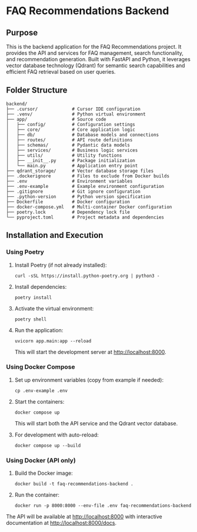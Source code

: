 # FAQ Recommendations Backend

## Purpose

This is the backend application for the FAQ Recommendations project. It provides the API and services for FAQ management, search functionality, and recommendation generation. Built with FastAPI and Python, it leverages vector database technology (Qdrant) for semantic search capabilities and efficient FAQ retrieval based on user queries.

## Folder Structure

```
backend/
├── .cursor/             # Cursor IDE configuration
├── .venv/               # Python virtual environment
├── app/                 # Source code
│   ├── config/          # Configuration settings
│   ├── core/            # Core application logic
│   ├── db/              # Database models and connections
│   ├── routes/          # API route definitions
│   ├── schemas/         # Pydantic data models
│   ├── services/        # Business logic services
│   ├── utils/           # Utility functions
│   ├── __init__.py      # Package initialization
│   └── main.py          # Application entry point
├── qdrant_storage/      # Vector database storage files
├── .dockerignore        # Files to exclude from Docker builds
├── .env                 # Environment variables
├── .env-example         # Example environment configuration
├── .gitignore           # Git ignore configuration
├── .python-version      # Python version specification
├── Dockerfile           # Docker configuration
├── docker-compose.yml   # Multi-container Docker configuration
├── poetry.lock          # Dependency lock file
└── pyproject.toml       # Project metadata and dependencies
```

## Installation and Execution

### Using Poetry

1. Install Poetry (if not already installed):
   ```
   curl -sSL https://install.python-poetry.org | python3 -
   ```

2. Install dependencies:
   ```
   poetry install
   ```

3. Activate the virtual environment:
   ```
   poetry shell
   ```

4. Run the application:
   ```
   uvicorn app.main:app --reload
   ```
   This will start the development server at [http://localhost:8000](http://localhost:8000).

### Using Docker Compose

1. Set up environment variables (copy from example if needed):
   ```
   cp .env-example .env
   ```

2. Start the containers:
   ```
   docker compose up
   ```
   This will start both the API service and the Qdrant vector database.

3. For development with auto-reload:
   ```
   docker compose up --build
   ```

### Using Docker (API only)

1. Build the Docker image:
   ```
   docker build -t faq-recommendations-backend .
   ```

2. Run the container:
   ```
   docker run -p 8000:8000 --env-file .env faq-recommendations-backend
   ```

The API will be available at [http://localhost:8000](http://localhost:8000) with interactive documentation at [http://localhost:8000/docs](http://localhost:8000/docs).
